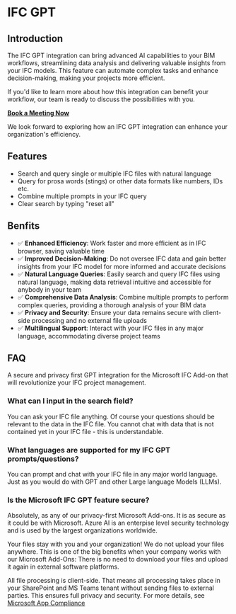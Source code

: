 # IFC GPT

## Introduction

The IFC GPT integration can bring advanced AI capabilities to your BIM workflows, streamlining data analysis and delivering valuable insights from your IFC models. This feature can automate complex tasks and enhance decision-making, making your projects more efficient.

If you'd like to learn more about how this integration can benefit your workflow, our team is ready to discuss the possibilities with you.

[**Book a Meeting Now**](https://outlook.office365.com/book/SupportConsultingonlinemeeting@flinker.app/)

We look forward to exploring how an IFC GPT integration can enhance your organization's efficiency.

## Features

* Search and query single or multiple IFC files with natural language
* Query for prosa words (stings) or other data formats like numbers, IDs etc.
* Combine multiple prompts in your IFC query
* Clear search by typing "reset all"

## Benfits

* ✅ **Enhanced Efficiency**: Work faster and more efficient as in IFC browser, saving valuable time
* ✅ **Improved Decision-Making**: Do not oversee IFC data and gain better insights from your IFC model for more informed and accurate decisions
* ✅ **Natural Language Queries**: Easily search and query IFC files using natural language, making data retrieval intuitive and accessible for anybody in your team
* ✅ **Comprehensive Data Analysis**: Combine multiple prompts to perform complex queries, providing a thorough analysis of your BIM data
* ✅ **Privacy and Security**: Ensure your data remains secure with client-side processing and no external file uploads
* ✅ **Multilingual Support**: Interact with your IFC files in any major language, accommodating diverse project teams

## FAQ 

A secure and privacy first GPT integration for the Microsoft IFC Add-on that will revolutionize your IFC project management.

### What can I input in the search field?

You can ask your IFC file anything. Of course your questions should be relevant to the data in the IFC file. You cannot chat with data that is not contained yet in your IFC file - this is understandable.

### What languages are supported for my IFC GPT prompts/questions?

You can prompt and chat with your IFC file in any major world language. Just as you would do with GPT and other Large language Models (LLMs).

### Is the Microsoft IFC GPT feature secure?

Absolutely, as any of our privacy-first Microsoft Add-ons. It is as secure as it could be with Microsoft. Azure AI is an enterpise level security technology and is used by the largest organizations worldwide. 

Your files stay with you and your organization! We do not upload your files anywhere. This is one of the big benefits when your company works with our Microsoft Add-Ons: There is no need to download your files and upload it again in external software platforms.

All file processing is client-side. That means all processing takes place in your SharePoint and MS Teams tenant without sending files to external parties. This ensures full privacy and security. For more details, see [Microsoft App Compliance](https://learn.microsoft.com/en-us/microsoft-365-app-certification/teams/flinker-gmbh-open-ifc-viewer?pivots=general)


<br><br><br><br><br><br><br><br><br><br><br><br><br><br><br><br><br><br><br><br><br><br><br><br>